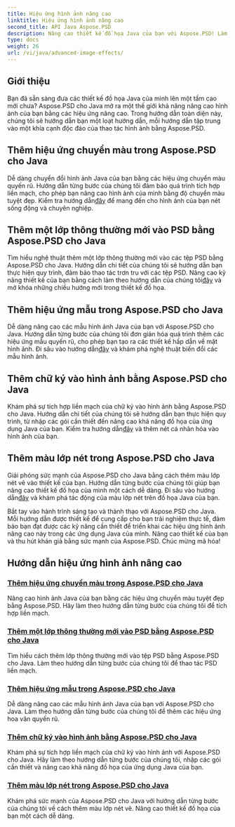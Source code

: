 ```yaml
---
title: Hiệu ứng hình ảnh nâng cao
linktitle: Hiệu ứng hình ảnh nâng cao
second_title: API Java Aspose.PSD
description: Nâng cao thiết kế đồ họa Java của bạn với Aspose.PSD! Làm chủ các hiệu ứng hình ảnh nâng cao một cách liền mạch – từ độ dốc và mẫu cho đến chữ ký và nét vẽ.
type: docs
weight: 26
url: /vi/java/advanced-image-effects/
---
```

## Giới thiệu
Bạn đã sẵn sàng đưa các thiết kế đồ họa Java của mình lên một tầm cao mới chưa? Aspose.PSD cho Java mở ra một thế giới khả năng nâng cao hình ảnh của bạn bằng các hiệu ứng nâng cao. Trong hướng dẫn toàn diện này, chúng tôi sẽ hướng dẫn bạn một loạt hướng dẫn, mỗi hướng dẫn tập trung vào một khía cạnh độc đáo của thao tác hình ảnh bằng Aspose.PSD.

## Thêm hiệu ứng chuyển màu trong Aspose.PSD cho Java

 Dễ dàng chuyển đổi hình ảnh Java của bạn bằng các hiệu ứng chuyển màu quyến rũ. Hướng dẫn từng bước của chúng tôi đảm bảo quá trình tích hợp liền mạch, cho phép bạn nâng cao hình ảnh của mình bằng độ chuyển màu tuyệt đẹp. Kiểm tra hướng dẫn[đây](./add-gradient-effects/) để mang đến cho hình ảnh của bạn nét sống động và chuyên nghiệp.

## Thêm một lớp thông thường mới vào PSD bằng Aspose.PSD cho Java

Tìm hiểu nghệ thuật thêm một lớp thông thường mới vào các tệp PSD bằng Aspose.PSD cho Java. Hướng dẫn chi tiết của chúng tôi sẽ hướng dẫn bạn thực hiện quy trình, đảm bảo thao tác trơn tru với các tệp PSD. Nâng cao kỹ năng thiết kế của bạn bằng cách làm theo hướng dẫn của chúng tôi[đây](./add-new-regular-layer/) và mở khóa những chiều hướng mới trong thiết kế đồ họa.

## Thêm hiệu ứng mẫu trong Aspose.PSD cho Java

 Dễ dàng nâng cao các mẫu hình ảnh Java của bạn với Aspose.PSD cho Java. Hướng dẫn từng bước của chúng tôi đơn giản hóa quá trình thêm các hiệu ứng mẫu quyến rũ, cho phép bạn tạo ra các thiết kế hấp dẫn về mặt hình ảnh. Đi sâu vào hướng dẫn[đây](./add-pattern-effects/) và khám phá nghệ thuật biến đổi các mẫu hình ảnh.

## Thêm chữ ký vào hình ảnh bằng Aspose.PSD cho Java

 Khám phá sự tích hợp liền mạch của chữ ký vào hình ảnh bằng Aspose.PSD cho Java. Hướng dẫn chi tiết của chúng tôi sẽ hướng dẫn bạn thực hiện quy trình, từ nhập các gói cần thiết đến nâng cao khả năng đồ họa của ứng dụng Java của bạn. Kiểm tra hướng dẫn[đây](./add-signature-to-image/) và thêm nét cá nhân hóa vào hình ảnh của bạn.

## Thêm màu lớp nét trong Aspose.PSD cho Java

 Giải phóng sức mạnh của Aspose.PSD cho Java bằng cách thêm màu lớp nét vẽ vào thiết kế của bạn. Hướng dẫn từng bước của chúng tôi giúp bạn nâng cao thiết kế đồ họa của mình một cách dễ dàng. Đi sâu vào hướng dẫn[đây](./add-stroke-layer-color/) và khám phá tác động của màu lớp nét trên đồ họa Java của bạn.

Bắt tay vào hành trình sáng tạo và thành thạo với Aspose.PSD cho Java. Mỗi hướng dẫn được thiết kế để cung cấp cho bạn trải nghiệm thực tế, đảm bảo bạn đạt được các kỹ năng cần thiết để triển khai các hiệu ứng hình ảnh nâng cao này trong các ứng dụng Java của mình. Nâng cao thiết kế của bạn và thu hút khán giả bằng sức mạnh của Aspose.PSD. Chúc mừng mã hóa!
## Hướng dẫn hiệu ứng hình ảnh nâng cao
### [Thêm hiệu ứng chuyển màu trong Aspose.PSD cho Java](./add-gradient-effects/)
Nâng cao hình ảnh Java của bạn bằng các hiệu ứng chuyển màu tuyệt đẹp bằng Aspose.PSD. Hãy làm theo hướng dẫn từng bước của chúng tôi để tích hợp liền mạch.
### [Thêm một lớp thông thường mới vào PSD bằng Aspose.PSD cho Java](./add-new-regular-layer/)
Tìm hiểu cách thêm lớp thông thường mới vào tệp PSD bằng Aspose.PSD cho Java. Làm theo hướng dẫn từng bước của chúng tôi để thao tác PSD liền mạch.
### [Thêm hiệu ứng mẫu trong Aspose.PSD cho Java](./add-pattern-effects/)
Dễ dàng nâng cao các mẫu hình ảnh Java của bạn với Aspose.PSD cho Java. Làm theo hướng dẫn từng bước của chúng tôi để thêm các hiệu ứng hoa văn quyến rũ.
### [Thêm chữ ký vào hình ảnh bằng Aspose.PSD cho Java](./add-signature-to-image/)
Khám phá sự tích hợp liền mạch của chữ ký vào hình ảnh với Aspose.PSD cho Java. Hãy làm theo hướng dẫn từng bước của chúng tôi, nhập các gói cần thiết và nâng cao khả năng đồ họa của ứng dụng Java của bạn.
### [Thêm màu lớp nét trong Aspose.PSD cho Java](./add-stroke-layer-color/)
Khám phá sức mạnh của Aspose.PSD cho Java với hướng dẫn từng bước của chúng tôi về cách thêm màu lớp nét vẽ. Nâng cao thiết kế đồ họa của bạn một cách dễ dàng.